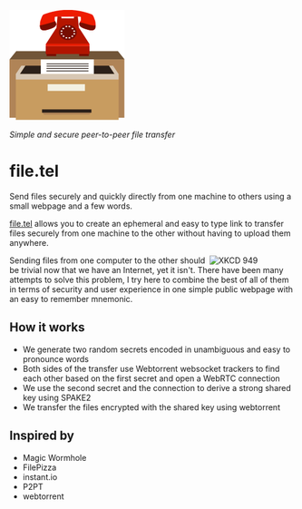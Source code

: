 ![](https://raw.githubusercontent.com/IGI-111/filetel/master/static/logo.png)

*Simple and secure peer-to-peer file transfer*
# file.tel

Send files securely and quickly directly from one machine to others using a small webpage and a few words.

[file.tel](file.tel) allows you to create an ephemeral and easy to type link to transfer files securely from one machine to the other without having to upload them anywhere.


<div>
<a href="https://xkcd.com/949/"><img src="http://imgs.xkcd.com/comics/file_transfer.png" alt="XKCD 949" width="30%" align="right" /></a>

Sending files from one computer to the other should be trivial now that we have an Internet, yet it isn't.
There have been many attempts to solve this problem, I try here to combine the best of all of them
in terms of security and user experience in one simple public webpage with an easy to remember mnemonic.
</div>


## How it works

* We generate two random secrets encoded in unambiguous and easy to pronounce words
* Both sides of the transfer use Webtorrent websocket trackers to find each other based on the first secret and open a WebRTC connection
* We use the second secret and the connection to derive a strong shared key using SPAKE2
* We transfer the files encrypted with the shared key using webtorrent

## Inspired by

* Magic Wormhole
* FilePizza
* instant.io
* P2PT
* webtorrent
